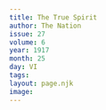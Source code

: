 ```yaml
---
title: The True Spirit
author: The Nation
issue: 27
volume: 6
year: 1917
month: 25
day: VI
tags:
layout: page.njk
image:
---
```





